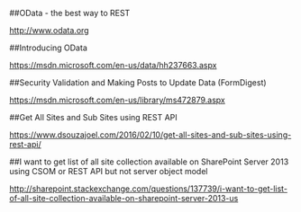 
##OData - the best way to REST

http://www.odata.org

##Introducing OData

https://msdn.microsoft.com/en-us/data/hh237663.aspx

##Security Validation and Making Posts to Update Data (FormDigest)

https://msdn.microsoft.com/en-us/library/ms472879.aspx

##Get All Sites and Sub Sites using REST API

https://www.dsouzajoel.com/2016/02/10/get-all-sites-and-sub-sites-using-rest-api/

##I want to get list of all site collection available on SharePoint Server 2013 using CSOM or REST API but not server object model

http://sharepoint.stackexchange.com/questions/137739/i-want-to-get-list-of-all-site-collection-available-on-sharepoint-server-2013-us









